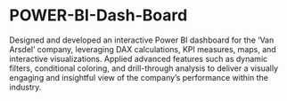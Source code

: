 # POWER-BI-Dash-Board
Designed and developed an interactive Power BI dashboard for the ‘Van Arsdel’ company, leveraging DAX calculations, KPI measures, maps, and interactive visualizations. Applied advanced features such as dynamic filters, conditional coloring, and drill-through analysis to deliver a visually engaging and insightful view of the company’s performance within the industry.
